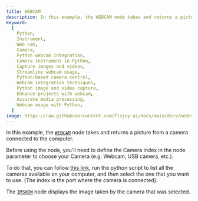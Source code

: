 ```yaml
---
title: WEBCAM
description: In this example, the WEBCAM node takes and returns a picture if a USB camera is connected to the computer. The IMSHOW node then displays the image taken by the camera.
keyword:
  [
    Python,
    Instrument,
    Web cam,
    Camera,
    Python webcam integration,
    Camera instrument in Python,
    Capture images and videos,
    Streamline webcam usage,
    Python-based camera control,
    Webcam integration techniques,
    Python image and video capture,
    Enhance projects with webcam,
    Accurate media processing,
    Webcam usage with Python,
  ]
image: https://raw.githubusercontent.com/flojoy-ai/docs/main/docs/nodes/INSTRUMENTS/WEB_CAM/CAMERA/examples/EX1/output.jpeg
---
```


In this example, the [`WEBCAM`](https://github.com/flojoy-io/nodes/blob/main/IO/IMAGING/WEBCAM/WEBCAM.py) node takes and returns a picture from a camera connected to the computer.

Before using the node, you'll need to define the Camera index in the node parameter to choose your Camera (e.g. Webcam, USB camera, etc.).

To do that, you can follow [this link](https://stackoverflow.com/questions/57577445/list-available-cameras-opencv-python?fbclid=IwAR2PJTQGE7QohTPChRG_N6hk07gjaGDnanT02aWX0oYvr9ytNGzdSkEC48c), run the python script to list all the cameras available on your computer, and then select the one that you want to use. (The index is the port where the camera is connected).

The [`IMSHOW`](https://github.com/flojoy-io/nodes/blob/main/VISUALIZERS/PLOTLY/TABLE/TABLE.py) node displays the image taken by the camera that was selected.
